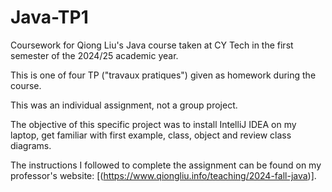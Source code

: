 # Java-TP1
Coursework for Qiong Liu's Java course taken at CY Tech in the first semester of the 2024/25 academic year.

This is one of four TP ("travaux pratiques") given as homework during the course. 

This was an individual assignment, not a group project.

The objective of this specific project was to install IntelliJ IDEA on my laptop, get familiar with first example, class, object and review class diagrams.

The instructions I followed to complete the assignment can be found on my professor's website: [(https://www.qiongliu.info/teaching/2024-fall-java)].
